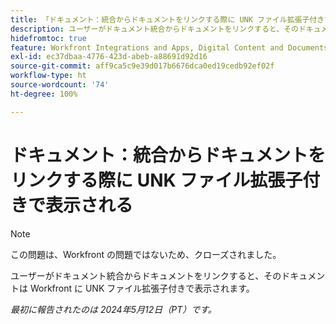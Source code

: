 ```yaml
---
title: 「ドキュメント：統合からドキュメントをリンクする際に UNK ファイル拡張子付きで表示される」
description: ユーザーがドキュメント統合からドキュメントをリンクすると、そのドキュメントは Workfront に UNK ファイル拡張子付きで表示されます。
hidefromtoc: true
feature: Workfront Integrations and Apps, Digital Content and Documents
exl-id: ec37dbaa-4776-423d-abeb-a88691d92d16
source-git-commit: aff9ca5c9e39d017b6676dca0ed19cedb92ef02f
workflow-type: ht
source-wordcount: '74'
ht-degree: 100%

---
```


# ドキュメント：統合からドキュメントをリンクする際に UNK ファイル拡張子付きで表示される

<!--WF and WFP-->

>[!NOTE]
>
>この問題は、Workfront の問題ではないため、クローズされました。

ユーザーがドキュメント統合からドキュメントをリンクすると、そのドキュメントは Workfront に UNK ファイル拡張子付きで表示されます。

_最初に報告されたのは 2024年5月12日（PT）です。_
